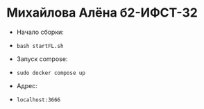 # Михайлова Алёна б2-ИФСТ-32
* Начало сборки:
- `bash startFL.sh`
* Запуск compose:
- `sudo docker compose up`
* Адрес:
- `localhost:3666`
